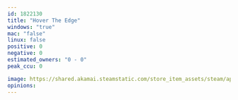 ```yaml
---
id: 1822130
title: "Hover The Edge"
windows: "true"
mac: "false"
linux: false
positive: 0
negative: 0
estimated_owners: "0 - 0"
peak_ccu: 0

image: https://shared.akamai.steamstatic.com/store_item_assets/steam/apps/1822130/header.jpg?t=1654155629
opinions:
---
```

